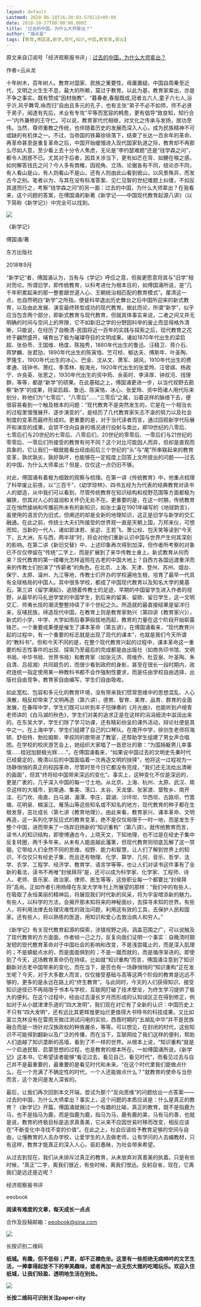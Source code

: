 ```yaml
---
layout: default
Lastmod: 2020-06-10T16:20:03.578115+00:00
date: 2018-10-27T00:00:00.000Z
title: "过去的中国，为什么大师辈出？"
author: "端点星"
tags: [教育,傅国涌,新学,现代,知识,中国,教育家,辈出]
---
```


原文来自订阅号「经济观察报书评」：[过去的中国，为什么大师辈出？](http://wechatscope.jmsc.hku.hk:8000/html?fn=gh_e1bb55b2ce3f_2018-10-27_2656644272_CL04HbWvzF.y.tar.gz)

作者=云从龙

十年树木，百年树人。教育对国家、民族之重要性，毋庸置疑。中国自周秦至近代，文明之火生生不息，最大的所赖，莫过于教育。以此为基，教育家辈出，亦是不争之事实。既有赞成“因材施教”、“暮春者,春服既成,冠者五六人,童子六七人,浴乎沂,风乎舞雩,咏而归”自由且多元的孔子，也有主张“弟子不必不如师，师不必贤于弟子，闻道有先后，术业有专攻”平等而宽容的韩愈，更有倡导“致良知，知行合一”内外兼修的王守仁。可以说，教育家代代相继，对文化之传承与发扬，居功至伟。当然，尊师重教之传统，也伴随着历史的发展而深入人心，成为民族精神不可或缺的有机体之一。不过，当帝国的铁幕徐徐落下，结束了长达一百余年的革命、再革命甚至是重复革命之后，中国开始缓慢进入现代国家轨道之际，教育却不再那么尽如人意，至少看上去十分令人焦虑，无论是“李约瑟难题”还是“钱学森之问”，都令人困惑不已。尤其对于后者，因其关涉当下，更有如芒在背、如鲠在喉之感。如何解答钱氏之问？今人多有商榷，因视角、立场、论据各有不同，结论亦不同，有人看山是山，有人则看山不是山，还有人则由此山看到彼山，以风景殊异，而发古今之别。笔者以为，与其在没有标准答案、见仁见智的世纪难题上纠缠，不如反其道而行之，考察“钱学森之问”的另一面：过去的中国，为什么大师辈出？在我看来，这个问题的答案，在傅国涌的新著《新学记——中国现代教育起源八讲》（以下简称《新学记》）中完全可以找到。

![](https://images.weserv.nl/?url=https%3A//i.loli.net/2018/11/10/5be6df4fa24b2.jpg)

《新学记》

傅国涌/著

东方出版社

2018年9月

“新学记”者，傅国涌认为，当有与《学记》呼应之意，但我更愿意将其与“旧学”相对而论。所谓旧学，即传统教育，以科考进仕为根本目的，如傅国涌所说，是“几千年积累起来的那一整套跟世道人心、王朝统治相匹配的教育模式”。厘清这一点，也自然明白“新学”之所指，便是科举退出历史舞台之后中国所迎来的新式教育，以及由此发展、演变最终转型成功的现代教育。据此而论，所谓“新学”，似乎应当包含两个部分，即新式教育与现代教育，但就具体事实来说，二者之间又并无明确的时间与空间上的界限，它不如新旧之学的分野因科举的废止而显得格外清晰，只能说，在经历了自晚清-民国将近一百年的实践与探索之后，现代教育之花终于翩然盛开，哺育出了极为璀璨夺目的文明成果。诸如1870年代出生的梁启超、张伯苓、王国维、杨度、陈独秀，1880年代出生的鲁迅、汪精卫、蒋介石、蒋梦麟、张君劢，1890年代出生的陈寅恪、竺可桢、郁达夫、傅斯年、叶圣陶、罗隆生，1900年代出生的冰心、巴金、沈从文、萧军、胡风，1910年代出生的费孝通、钱钟书、萧红、季羡林、殷海光，1920年代出生的张爱玲、汪曾祺、杨政宁、许良英、张思之，1930年代出生的资中筠、余英时、李泽厚、钟叔河、钱理群，等等，都是“新学”的硕果。在此基础之上，傅国涌更进一步，以当代视野去勘察“新学”的成果，将梁启超、鲁迅、陈寅恪、冰心、张爱玲、资中筠诸人用代际来划分，称他们为“七零后”、“八零后”……“三零后”之属，沿着这样的脉络下去，便很容易看到一个触及根本的问题：“现代教育不是突然发生的，它是在一个相当长的过程里慢慢展开、逐步演变的”，是经历了几代教育家矢志不渝的努力以及社会制度的变革而最终形成的。更重要的是，对于当代读者而言，通过回观新学代际展开和演变的成果，会禁不住向自身的境况进行投射与类比，即19世纪的八零后、七零后们与20世纪的七零后、八零后们，20世纪的零零后、一零后们与21世纪的零零后、一零后们所接受的教育有何不同？这个对比可能因人而异，但却是直观而具象的，它让我们一眼就能看出经由前后三个世纪的“头”与“尾”所串联起来的教育变革，孰优孰劣，孰好孰坏，也能够在一定程度上回答上文所提出的问题——过去的中国，为什么大师辈出？但是，仅仅这一点仍旧不够。

对此，傅国涌有着极为细致的观察与梳理。在第一讲《传统教育》中，他重点梳理了科举废止前夜，以“三百千”、《幼学琼林》、四书五经为为代表的经典教育对读书人的塑造，从中我们可以看到，尽管传统教育在知识结构和视野范围等方面都极为褊狭，但其对人心的滋润和关怀仍无处不在。更重要的是，在这一时期，传统教育正在悄然接纳和传播前所未有的新知识，如张士瀛在1901年编写的《地球韵言》，虽使用的语言仍为旧式，但阐述的却是全新的地理知识，这正是旧学与新学的交汇融通。在此之前，传统士大夫们所接受的世界观一直是天朝上国，万邦来仪，可想而知，当新的一代人，诸如郭沫若、吴宓、王若飞、萧公权、包天笑等读到“今天下，五大洲，东与西，两半球”时，将会对他们重新认识中国与世界产生何其深刻的影响。在第二讲《新旧交替》中，上述印象再次得到加深，但作者所考察的对象已不仅仅停留在“传统”二字上，而是扩展到了来华传教士身上。新式教育从何而来？现代教育的第一缕曙光怎样返照在古老的中国大地上？自西方各国远渡重洋而来的传教士们扮演了“传薪者”的角色。在北京、上海、天津、登州、苏州、烟台、保宁、太原、温州、九江等地，传教士们开办的学校遍地生根，培育了最早一代具有全球格局的中国人。其中很多学校，都成了中国现代教育以及知名大学的奠基石。第三讲《留学潮起》，追随着传教士的足迹，早期的中国留学生进入作者的视野，从最早的马礼逊学堂的中国学生，到后来的留美、留欧、留日学生，这一文明交汇、师夷长技的潮流整整持续了半个世纪之久。所造就的最直接结果是留洋归来，反哺民族，缔造现代中国，在教育上则是教育家勃兴（第四讲《教育家兴》），新式的小学、中学、大学如雨后春笋般拔地而起，教育的力量在这个阶段开始崭露锋芒。一个重要成果便是催生了课本革命（第五讲）。在傅国涌看来，“现代教育兴起的过程中，有一个重要的标志就是出现了现代的课本”，也就是我们今天所谓的“教科书”。但和今天不同的是，在整个现代教育兴起的过程中，课本革命这一重要的标志性事件的出现、探索乃至最后的完成都是由出版社（如商务印书馆、文明书局、中华书局、世界书局）和教育家（如张元济、蒋维乔、杜亚泉、叶圣陶、朱自清、吕叔湘）共同肩负的，而很少看到政府的身影，甚至在很长一段时期内，政府连统一指定使用某一种教科书都不会作强制性要求，而是任由学校自由选择，出版社自由竞争，教育家自由编写，学生们自由吸收。

如此宽松、包容和多元化的教育环境，没有带来我们惯常思维中的思想混乱、人心涣散，相反却带来了文明再造（第六讲），德育、智育、美育、品育、群育的全面发展，在春晖中学，学生们既可以听到丰子恺弹奏的《月光曲》，也能听到卢绶青老师讲的《白马湖的秋色》，学生们对美的追求正是在这样的涓涓细流中滋润出来的。在东吴大学，学生们除了学习功课，还有精彩纷呈的课外活动，辩论社便是其中之一。在上海中学，学生们组建了自己的口琴队。在南开中学，徐剑生老师将海顿、舒伯特、勃拉姆斯、李叔同的歌带进了教室，还帮助学生组建了男女声合唱团。在学校的校庆游艺会上，她组织大家唱了一首悲壮的歌：“为国捐躯男儿幸事情……桂冠加额极光辉……”。在傅国涌看来，“如果说中国过去的文明史先秦时代已经奠定的，晚清以后的中国面临着一次再造文明的抉择”，他将这一过程视为一场静悄悄的真正的校园革命，尽管时至今日它都没有完成，“我们还无法给出清晰的画面”，但其“终将给中国带来深远的变化”。事实上，这种变化不仅是深远的，更是广袤的，几乎深入中国的每一寸土地。从北京、上海、杭州、太原、武汉、南京这样的大城市，到南通、集美、荡口、太谷、天龙堡、张家渡、垦牧乡、南开洼、石门坎、甪直、白马湖、湄潭、李庄、碧湖、沙坪坝、华西坝、古路坝、竹篙塘、花明泉、楠溪江、雁荡山等这些知名或不知名的地方，现代教育的种子都在生根发芽，茁壮成长（第七讲《教育地理》）。由此来看，教育家兴、课本革命、文明再造，这一系列化学反应式的教育变革，绝不是仅仅局限于一时一地，而是发生于整个中国，进而带来了一场弃旧扬新的“知识重构”（第八讲）。就传统教育而言，读书人的知识结构，即使博通古今，上晓天文，下知地理，也不过是在经史子集中反复转圈，两千多年来，从未有人能逾越此藩篱，但现代教育则彻底瓦解了这一禁锢，它带给人们全然不同的思维、视野、能力和智慧，让人们了解到世界上的知识，不仅仅只有经史子集，而且还有物理、化学、算学、几何、音乐、哲学、法学、农学、工程学、经济学、教育学、语言学等等，也让人们对读书这件事有了全新的看法，读书不再唯“封侯拜将”是，还可以成为科学家、化学家、工程师、诗人、老师、音乐家、政治家、律师、医生等等，这些职业每一个都要比“封侯拜将”高尚。正如作者引用杨绛在东吴大学年刊上所展望的那样：“我们中的有些人，在吸取了永恒美丽的精神后，将展现我们时代新的风采，将为宇宙增添新的魅力。有些人，以科学的方法，会揭开那未知将来的神秘面纱，去探寻未知的世界。有些人，将利用法律去处理灾难性的政治问题，利用这有效的工具，去保护人民和国家。还有些人，将以熟练的医道，用知识和爱心去救治病人和穷人。”

《新学记》有关现代教育起源的探索，涉猎视野之阔，涵盖范围之广，可以说触及了现代教育的方方面面，作者倾一己之力，反复向我们证明一个事实：自晚清时期发轫的现代教育革命对于中国社会的影响和改变，不是浅尝辄止的，而是深入肌理的；不是蜻蜓点水的，而是面面俱到的；不是一蹴而就的，而是循序渐进的。即使到了今天，这场教育革命仍在持续。比如就“知识重构”而言，傅国涌注意到了知识翻新对古老中国带来的变化，而在当下，是否也有一场静悄悄的“知识重构”正在发生呢？今天，对于大多数人而言，仅仅接受基础与高等这两个阶段的教育是远远不够的，更多的是永远在路上的“终生教育”。与此同时，今天的人们获得知识、接受知识途径已不再局限于书本与学校，互联网打破了技术壁垒，为终生学习提供了极大的便利。在这个过程中，经由过去漫长岁月而形成的认知误区正在得到修正，例如对于从小就津津乐道的“四大发明”，我们现在对它有了全新的认识：中国历史上不只有“四大发明”，还有远比其更辉煌更灿烂更值得大书特书的科技成果。又比如富兰克林没有在雷雨天做过测试闪电的实验，西晋时期的“五胡乱中华”并不是民族融合而是一场针对汉族政权的种族屠杀，等等。可以想见，在封闭的时代，这些知识不可能得到翻新以及广泛的传播，而在当下，互联网给了我们这样的便利，帮助人们逾越了知识垄断的高墙，看到了不一样的世界。从根本上说，“知识重构”就是一个启迪民智、启蒙思想的过程，也是教育的根本所在。一如傅国涌所说，《新学记》这本书，它希望读者能够“看见过去，看见自己，看见时代”，而看见过去与自己并不是最重要的，最重要的是看见时代和未来。“在这个时代里我们能做点什么，在一个充满了不确定性的时代，一个人还能做点什么？”就教育的使命与当但而言，这个发问是发人深省的。

最后，让我们再次回到本文开端，尝试为那个“反向思维”的问题给出一点答案——过去的中国，为什么大师辈出？事实上，这个问题的本质应该是：什么是真正的教育？《新学记》开篇，傅国涌就做过一个有趣的比喻，真正的教育，既不是指鹿为马，也不是指马为鹿，而是指鹿为鹿，指马为马，鹿有鹿的美，马有马的善，也就是说，教育的终极目标是追求真善美，它从来不应因世易时移而改变，相反应该在“不断变化中寻找不变的价值”。在此之上，社会应该给予教育足够的空间与自由，让懂教育的人去办学校，让爱学生的人去做老师，让有学问的人去编教材，只有这样，教育才能真正的深入人心，驱赶愚昧，为社会带来希望。

从过去到现在，我们从未排斥过真正的教育，从未放弃对真善美的执着。只是有些时候，“真正”二字，离我们很近，有些时候，离我们很远。反躬自省，现在，它离我们是远还是近呢？

经济观察报书评

eeobook

**阅读有难度的文章，每天成长一点点**

合作及投稿邮箱：eeobook@sina.com

![](https://images.weserv.nl/?url=https%3A//i.loli.net/2018/11/10/5be6df513ada1.jpg)

长按识别二维码

**纸城。有趣，但不低俗；严肃，却不正襟危坐。这里有一些拒绝无病呻吟的文艺生活，一捧拿得起放不下的审美趣味，或者再加一点无伤大雅的吃喝玩乐。欢迎入住纸城，让我们轻盈、透明地生活在别处。**

![](https://images.weserv.nl/?url=https%3A//i.loli.net/2018/11/10/5be6df525ea99.jpg)

**长按二维码可识别关注paper-city**

